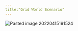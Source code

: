 ```yaml
---
title:"Grid World Scenario"
---
```

![Pasted image 20220415191524](Pics/Pasted%20image%2020220415191524.png)
